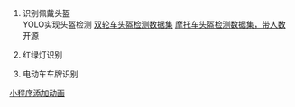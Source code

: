 1. 识别佩戴头盔  
	YOLO实现头盔检测
	[双轮车头盔检测数据集](https://gitee.com/bilibilee/TWHD)
	[摩托车头盔检测数据集，带人数](https://www.cvmart.net/dataSets/detail/627?channel_id=op10&utm_source=cvmartmp&utm_campaign=datasets&utm_medium=article)
	开源
	

2. 红绿灯识别  
	

3. 电动车车牌识别
	

[小程序添加动画](https://developers.weixin.qq.com/miniprogram/dev/api/ui/animation/wx.createAnimation.html)
